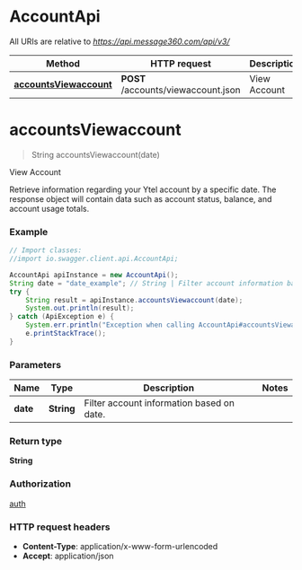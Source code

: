 # AccountApi

All URIs are relative to *https://api.message360.com/api/v3/*

Method | HTTP request | Description
------------- | ------------- | -------------
[**accountsViewaccount**](AccountApi.md#accountsViewaccount) | **POST** /accounts/viewaccount.json | View Account


<a name="accountsViewaccount"></a>
# **accountsViewaccount**
> String accountsViewaccount(date)

View Account

Retrieve information regarding your Ytel account by a specific date. The response object will contain data such as account status, balance, and account usage totals.

### Example
```java
// Import classes:
//import io.swagger.client.api.AccountApi;

AccountApi apiInstance = new AccountApi();
String date = "date_example"; // String | Filter account information based on date.
try {
    String result = apiInstance.accountsViewaccount(date);
    System.out.println(result);
} catch (ApiException e) {
    System.err.println("Exception when calling AccountApi#accountsViewaccount");
    e.printStackTrace();
}
```

### Parameters

Name | Type | Description  | Notes
------------- | ------------- | ------------- | -------------
 **date** | **String**| Filter account information based on date. |

### Return type

**String**

### Authorization

[auth](../README.md#auth)

### HTTP request headers

 - **Content-Type**: application/x-www-form-urlencoded
 - **Accept**: application/json

